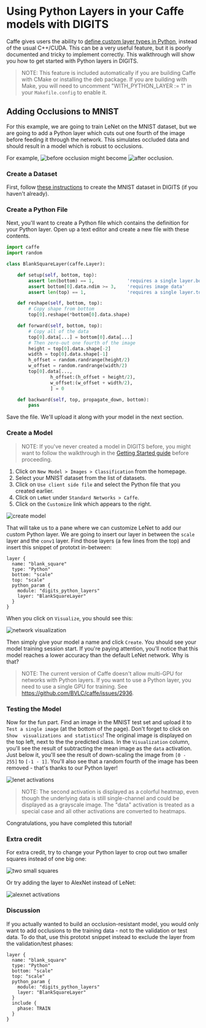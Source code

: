 # Using Python Layers in your Caffe models with DIGITS

Caffe gives users the ability to [define custom layer types in Python](https://github.com/BVLC/caffe/pull/1703), instead of the usual C++/CUDA.
This can be a very useful feature, but it is poorly documented and tricky to implement correctly.
This walkthrough will show you how to get started with Python layers in DIGITS.

> NOTE: This feature is included automatically if you are building Caffe with CMake or installing the deb package. If you are building with Make, you will need to uncomment "WITH_PYTHON_LAYER := 1" in your `Makefile.config` to enable it.

## Adding Occlusions to MNIST

For this example, we are going to train LeNet on the MNIST dataset, but we are going to add a Python layer which cuts out one fourth of the image before feeding it through the network.
This simulates occluded data and should result in a model which is robust to occlusions.

For example, ![before occlusion](image-before-occlusion.jpg) might become ![after occlusion](image-after-occlusion.jpg).

### Create a Dataset

First, follow [these instructions](../../docs/GettingStarted.md#creating-a-dataset) to create the MNIST dataset in DIGITS (if you haven't already).

### Create a Python File

Next, you'll want to create a Python file which contains the definition for your Python layer.
Open up a text editor and create a new file with these contents.
```python
import caffe
import random

class BlankSquareLayer(caffe.Layer):

    def setup(self, bottom, top):
        assert len(bottom) == 1,            'requires a single layer.bottom'
        assert bottom[0].data.ndim >= 3,    'requires image data'
        assert len(top) == 1,               'requires a single layer.top'

    def reshape(self, bottom, top):
        # Copy shape from bottom
        top[0].reshape(*bottom[0].data.shape)

    def forward(self, bottom, top):
        # Copy all of the data
        top[0].data[...] = bottom[0].data[...]
        # Then zero-out one fourth of the image
        height = top[0].data.shape[-2]
        width = top[0].data.shape[-1]
        h_offset = random.randrange(height/2)
        w_offset = random.randrange(width/2)
        top[0].data[...,
                h_offset:(h_offset + height/2),
                w_offset:(w_offset + width/2),
                ] = 0

    def backward(self, top, propagate_down, bottom):
        pass
```
Save the file. We'll upload it along with your model in the next section.

### Create a Model

> NOTE: If you've never created a model in DIGITS before, you might want to follow the walkthrough in the [Getting Started guide](../../docs/GettingStarted.md#training-a-model) before proceeding.

1. Click on `New Model > Images > Classification` from the homepage.
2. Select your MNIST dataset from the list of datasets.
3. Click on `Use client side file` and select the Python file that you created earlier.
4. Click on `LeNet` under `Standard Networks > Caffe`.
5. Click on the `Customize` link which appears to the right.

![create model](create-model.jpg)

That will take us to a pane where we can customize LeNet to add our custom Python layer.
We are going to insert our layer in between the `scale` layer and the `conv1` layer.
Find those layers (a few lines from the top) and insert this snippet of prototxt in-between:
```
layer {
  name: "blank_square"
  type: "Python"
  bottom: "scale"
  top: "scale"
  python_param {
    module: "digits_python_layers"
    layer: "BlankSquareLayer"
  }
}
```
When you click on `Visualize`, you should see this:

![network visualization](network-visualization.jpg)

Then simply give your model a name and click `Create`.
You should see your model training session start.
If you're paying attention, you'll notice that this model reaches a lower accuracy than the default LeNet network. Why is that?

> NOTE: The current version of Caffe doesn't allow multi-GPU for networks with Python layers.
If you want to use a Python layer, you need to use a single GPU for training.
See https://github.com/BVLC/caffe/issues/2936.

### Testing the Model

Now for the fun part.
Find an image in the MNIST test set and upload it to `Test a single image` (at the bottom of the page).
Don't forget to click on `Show  visualizations and statistics`!
The original image is displayed on the top left, next to the the predicted class.
In the `Visualization` column, you'll see the result of subtracting the mean image as the `data` activation.
Just below it, you'll see the result of down-scaling the image from `[0 - 255]` to `[-1 - 1]`.
You'll also see that a random fourth of the image has been removed - that's thanks to our Python layer!

![lenet activations](lenet-activations.jpg)

> NOTE: The second activation is displayed as a colorful heatmap, even though the underlying data is still single-channel and could be displayed as a grayscale image. The "data" activation is treated as a special case and all other activations are converted to heatmaps.

Congratulations, you have completed this tutorial!

### Extra credit

For extra credit, try to change your Python layer to crop out two smaller squares instead of one big one:

![two small squares](two-small-squares.jpg)

Or try adding the layer to AlexNet instead of LeNet:

![alexnet activations](alexnet-activations.jpg)

### Discussion

If you actually wanted to build an occlusion-resistant model, you would only want to add occlusions to the training data - not to the validation or test data.
To do that, use this prototxt snippet instead to exclude the layer from the validation/test phases:
```
layer {
  name: "blank_square"
  type: "Python"
  bottom: "scale"
  top: "scale"
  python_param {
    module: "digits_python_layers"
    layer: "BlankSquareLayer"
  }
  include {
    phase: TRAIN
  }
}
```
